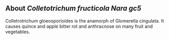 **About *Colletotrichum fructicola Nara gc5***
-------------------------
Colletrotrichum gloeosporioides is the anamorph of Glomerella cingulata. It causes quince and apple bitter rot and anthracnose on many fruit and vegetables.
